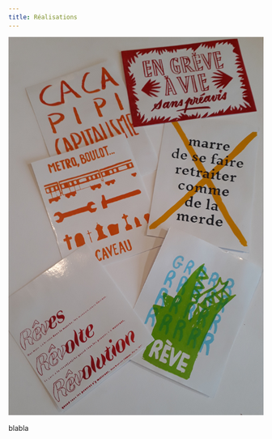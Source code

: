 ```yaml
---
title: Réalisations
---
```

![Lot de 6 autocollants contre la réforme des retraites et pour une vie sans travailler, graphismes du collectif Formes de Luttes, sérigraphie Gwenn, distribués dans les manifs du Finistère Sud en ce début d'année2023](https://raw.githubusercontent.com/AteliersTabernacle/test-website-repo-3796/main/images/Autocsx6.jpg)

blabla